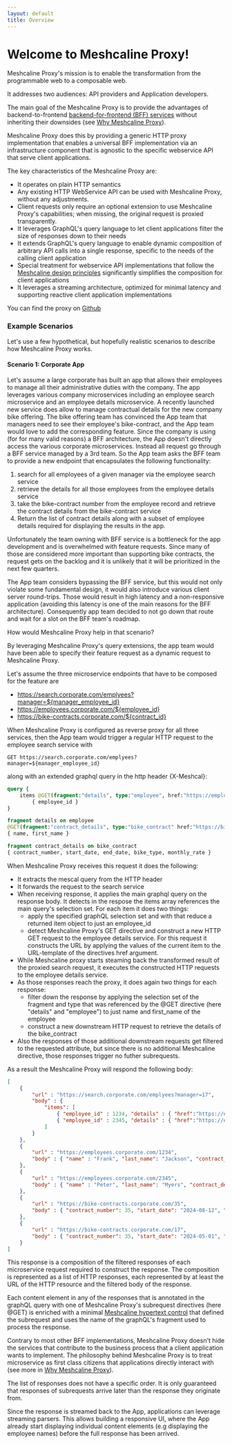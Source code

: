 ```yaml
---
layout: default
title: Overview
---
```


# Welcome to Meshcaline Proxy!

Meshcaline Proxy's mission is to enable the transformation from the 
programmable web to a composable web. 

It addresses two audiences: API providers and Application developers.

The main goal of the Meshcaline Proxy is to provide the advantages of backend-to-frontend [backend-for-frontend (BFF) services](https://samnewman.io/patterns/architectural/bff/) without inheriting
their downsides (see [Why Meshcaline Proxy](why.md)).

Meshcaline Proxy does this by providing a generic HTTP proxy implementation that enables a universal BFF implementation 
via an infrastructure component that is agnostic to the specific webservice API that serve client applications.

The key characteristics of the Meshcaline Proxy are:
* It operates on plain HTTP semantics
* Any existing HTTP WebService API can be used with Meshcaline Proxy, without any adjustments.
* Client requests only require an optional extension to use Meshcaline Proxy's capabilities; when 
  missing, the original request is proxied transparently.
* It leverages GraphQL's query language to let client applications filter the size of responses down to their needs
* It extends GraphQL's query language to enable dynamic composition of arbitrary API calls into a single response,
  specific to the needs of the calling client application
* Special treatment for webservice API implementations that follow the
  [Meshcaline design principles](https://meshcaline.org) significantly simplifies the 
  composition for client applications
* It leverages a streaming architecture, optimized for minimal latency and supporting 
  reactive client application implementations 

You can find the proxy on [Github](https://github.com/meshcalero/meshcaline-proxy)

### Example Scenarios

Let's use a few hypothetical, but hopefully realistic scenarios to describe how Meshcaline Proxy works.

#### Scenario 1: Corporate App

Let's assume a large corporate has built an app that allows their employees to manage all their administrative 
duties with the company. The app leverages various company microservices including an employee search microservice and 
an employee details microservice. A recently launched new service does allow to manage contractual details 
for the new company bike offering.
The bike offering team has convinced the App team that managers need to see their employee's bike-contract, and the
App team would love to add the corresponding feature.
Since the company is using (for for many valid reasons) a BFF architecture, the App doesn't directly access 
the various corporate microservices. Instead all request go through a BFF service managed by a 3rd team. 
So the App team asks the BFF team to provide a new endpoint that encapsulates the following functionality:

1. search for all employees of a given manager via the employee search service
1. retrieve the details for all those employees from the employee details service
1. take the bike-contract number from the employee record and retrieve the contract details from the bike-contract service 
2. Return the list of contract details along with a subset of employee details required for displaying the results in the app.

Unfortunately the team owning with BFF service is a bottleneck for the app development and is overwhelmed 
with feature requests. Since many of those are considered more important than supporting bike contracts, the request
gets on the backlog and it is unlikely that it will be prioritized in the next few quarters.

The App team considers bypassing the BFF service, but this would not only violate some fundamental design, it would
also introduce various client server round-trips. Those would result in high latency and a non-responsive application 
(avoiding this latency is one of the main reasons for the BFF architecture). Consequently app team decided to not
go down that route and wait for a slot on the BFF team's roadmap. 

How would Meshcaline Proxy help in that scenario?

By leveraging Meshcaline Proxy's query extensions, the app team would have been able to specify their feature request as a 
dynamic request to Meshcaline Proxy.

Let's assume the three microservice endpoints that have to be composed for the feature are
* https://search.corporate.com/emplyees?manager=${manager_employee_id}
* https://employees.corporate.com/${employee_id}
* https://bike-contracts.corporate.com/${contract_id}

When Meshcaline Proxy is configured as reverse proxy for all three services, then the App team would trigger a regular 
HTTP request to the employee search service with 
```
GET https://search.corporate.com/emplyees?manager=${manager_employee_id}
```
along with an extended graphql query in the http header {X-Meshcal}:

```graphql
query {
    items @GET(fragment:"details", type:"employee", href:"https://employees.corporate.com/${employee_id}") : 
        { employee_id }
}

fragment details on employee 
@GET(fragment:"contract_details", type:"bike_contract" href:"https://bike-contracts.corporate.com/${bike_contract_nr}")
{ name, first_name }

fragment contract_details on bike_contract
{ contract_number, start_date, end_date, bike_type, monthly_rate }
```

When Meshcaline Proxy receives this request it does the following:
* It extracts the mescal query from the HTTP header
* It forwards the request to the search service
* When receiving response, it applies the main graphql query on the response body. It detects in the respose the items array 
  references the main query's selection set. For each item it does two things:
  * apply the specified graphQL selection set and with that reduce a returned item object to just an employee_id 
  * detect Meshcaline Proxy's GET directive and construct a new HTTP GET request to the employee details service. For this request
    it constructs the URL by applying the values of the current item to the URL-template of the directives href argument.
* While Meshcaline proxy starts steaming back the transformed result of the proxied search request, it executes the constructed
  HTTP requests to the employee details service.
* As those responses reach the proxy, it does again two things for each response:
  * filter down the response by applying the selection set of the fragment and type that was referenced by the @GET directive (here "details" and "employee") to just name and first_name of the employee
  * construct a new downstream HTTP request to retrieve the details of the bike_contract
* Also the responses of those additional downstream requests get filtered to the requested attribute, but since there is no additional 
  Meshcaline directive, those responses trigger no futher subrequests.

As a result the Meshcaline Proxy will respond the following body:

```json
[
    { 
        "url" : "https://search.corporate.com/emplyees?manager=17",
        "body" : {
            "items": [
                { "employee_id" : 1234, "details" : { "href":"https://employees.corporate.com/1234" } },
                { "employee_id" : 2345, "details" : { "href":"https://employees.corporate.com/2345" } }
            ]
        }
    },
    { 
        "url" : "https://employees.corporate.com/1234",
        "body" : { "name" : "Frank", "last_name": "Jackson", "contract_details" : { "href":"https://bike-contracts.corporate.com/17" } }
    },
    { 
        "url" : "https://employees.corporate.com/2345",
        "body" : { "name" : "Peter", "last_name": "Myers", "contract_details" : { "href":"https://bike-contracts.corporate.com/35" } }
    },
    { 
        "url" : "https://bike-contracts.corporate.com/35",
        "body" : { "contract_number": 35, "start_date": "2024-08-12", "end_date": "2027-08-11", "bike_type": "city" , "monthly_rate": 1800 }
    },
    { 
        "url" : "https://bike-contracts.corporate.com/17",
        "body" : { "contract_number": 35, "start_date": "2024-05-01", "end_date": "2027-04-30", "bike_type": "tracking" , "monthly_rate": 2100 }
    }
]
```

This response is a composition of the filtered responses of each microservice request required to construct the response.
The composition is represented as a list of HTTP responses, each represented by at least the URL of the HTTP resource and
the filtered body of the response.

Each content element in any of the responses that is annotated in the graphQL query with one of Meshcaline Proxy's 
subrequest directives (here @GET) is enriched with a minimal
[Meshcaline hypertext control](https://meshcaline.org/basics/#hypertext-controls) that defined the subrequest and uses the
name of the graphQL's fragment used to process the response. 

Contrary to most other BFF implementations, Meshcaline Proxy doesn't hide the services that contribute to the business process
that a client application wants to implement. The philosophy behind Meshcaline Proxy is to treat microservice as first 
class citizens that applications directly interact with (see more in [Why Meshcaline Proxy](why.md)).

The list of responses does not have a specific order. It is only guaranteed that responses of subrequests arrive later
than the response they originate from.

Since the response is streamed back to the App, applications can leverage streaming parsers. This allows building a responsive UI,
where the App already start displaying individual content elements (e.g displaying the employee names) before the full response
has been arrived.


